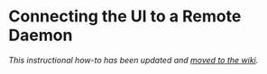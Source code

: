 # Connecting the UI to a Remote Daemon

_This instructional how-to has been updated and [moved to the wiki](https://github.com/Tad-Network/tad-blockchain/wiki/Connecting-the-UI-to-a-remote-daemon)._
